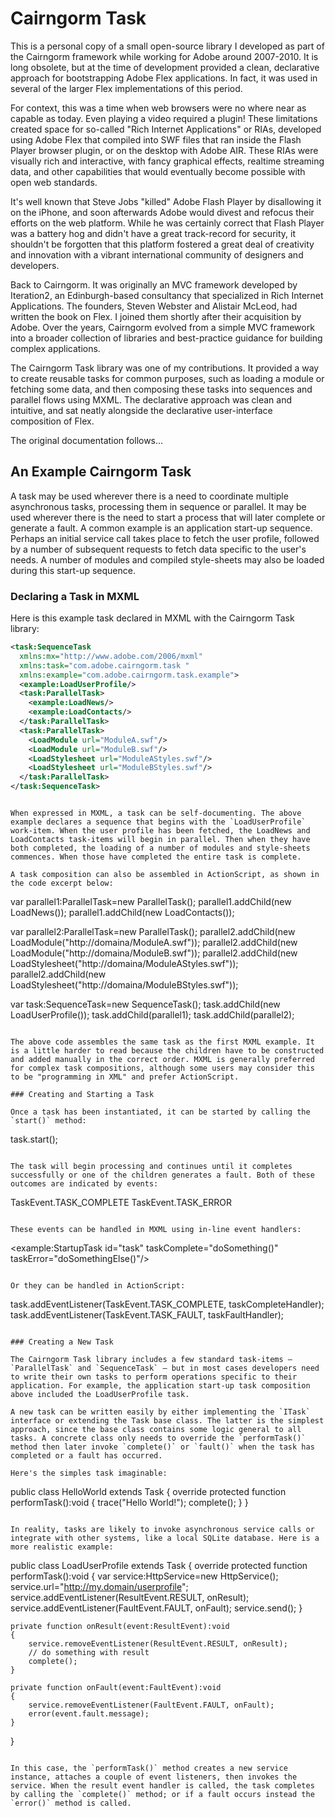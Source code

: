# Cairngorm Task

This is a personal copy of a small open-source library I developed as part of the Cairngorm framework while working for Adobe around 2007-2010. It is long obsolete, but at the time of development provided a clean, declarative approach for bootstrapping Adobe Flex applications. In fact, it was used in several of the larger Flex implementations of this period.

For context, this was a time when web browsers were no where near as capable as today. Even playing a video required a plugin! These limitations created space for so-called "Rich Internet Applications" or RIAs, developed using Adobe Flex that compiled into SWF files that ran inside the Flash Player browser plugin, or on the desktop with Adobe AIR. These RIAs were visually rich and interactive, with fancy graphical effects, realtime streaming data, and other capabilities that would eventually become possible with open web standards.

It's well known that Steve Jobs "killed" Adobe Flash Player by disallowing it on the iPhone, and soon afterwards Adobe would divest and refocus their efforts on the web platform. While he was certainly correct that Flash Player was a battery hog and didn't have a great track-record for security, it shouldn't be forgotten that this platform fostered a great deal of creativity and innovation with a vibrant international community of designers and developers.

Back to Cairngorm. It was originally an MVC framework developed by Iteration2, an Edinburgh-based consultancy that specialized in Rich Internet Applications. The founders, Steven Webster and Alistair McLeod, had written the book on Flex. I joined them shortly after their acquisition by Adobe. Over the years, Cairngorm evolved from a simple MVC framework into a broader collection of libraries and best-practice guidance for building complex applications. 

The Cairngorm Task library was one of my contributions. It provided a way to create reusable tasks for common purposes, such as loading a module or fetching some data, and then composing these tasks into sequences and parallel flows using MXML. The declarative approach was clean and intuitive, and sat neatly alongside the declarative user-interface composition of Flex.

The original documentation follows...

## An Example Cairngorm Task

A task may be used wherever there is a need to coordinate multiple asynchronous tasks, processing them in sequence or parallel. It may be used wherever there is the need to start a process that will later complete or generate a fault. A common example is an application start-up sequence. Perhaps an initial service call takes place to fetch the user profile, followed by a number of subsequent requests to fetch data specific to the user's needs. A number of modules and compiled style-sheets may also be loaded during this start-up sequence.

### Declaring a Task in MXML

Here is this example task declared in MXML with the Cairngorm Task library:

```xml
<task:SequenceTask 
  xmlns:mx="http://www.adobe.com/2006/mxml"
  xmlns:task="com.adobe.cairngorm.task "
  xmlns:example="com.adobe.cairngorm.task.example">
  <example:LoadUserProfile/>
  <task:ParallelTask>
    <example:LoadNews/>
    <example:LoadContacts/>
  </task:ParallelTask>
  <task:ParallelTask>
    <LoadModule url="ModuleA.swf"/>
    <LoadModule url="ModuleB.swf"/>
    <LoadStylesheet url="ModuleAStyles.swf"/>
    <LoadStylesheet url="ModuleBStyles.swf"/>
  </task:ParallelTask>
</task:SequenceTask>
```
```

When expressed in MXML, a task can be self-documenting. The above example declares a sequence that begins with the `LoadUserProfile` work-item. When the user profile has been fetched, the LoadNews and LoadContacts task-items will begin in parallel. Then when they have both completed, the loading of a number of modules and style-sheets commences. When those have completed the entire task is complete.

A task composition can also be assembled in ActionScript, as shown in the code excerpt below:

``` 
var parallel1:ParallelTask=new ParallelTask();
parallel1.addChild(new LoadNews());
parallel1.addChild(new LoadContacts());

var parallel2:ParallelTask=new ParallelTask();
parallel2.addChild(new LoadModule("http://domaina/ModuleA.swf"));
parallel2.addChild(new LoadModule("http://domaina/ModuleB.swf"));
parallel2.addChild(new LoadStylesheet("http://domaina/ModuleAStyles.swf"));
parallel2.addChild(new LoadStylesheet("http://domaina/ModuleBStyles.swf"));

var task:SequenceTask=new SequenceTask();
task.addChild(new LoadUserProfile());
task.addChild(parallel1);
task.addChild(parallel2);
```

The above code assembles the same task as the first MXML example. It is a little harder to read because the children have to be constructed and added manually in the correct order. MXML is generally preferred for complex task compositions, although some users may consider this to be "programming in XML" and prefer ActionScript.

### Creating and Starting a Task

Once a task has been instantiated, it can be started by calling the `start()` method:

```
task.start();
```

The task will begin processing and continues until it completes successfully or one of the children generates a fault. Both of these outcomes are indicated by events:

```
TaskEvent.TASK_COMPLETE
TaskEvent.TASK_ERROR
```

These events can be handled in MXML using in-line event handlers:

```
<example:StartupTask id="task"
                     taskComplete="doSomething()"
                     taskError="doSomethingElse()"/>
```

Or they can be handled in ActionScript:

```
task.addEventListener(TaskEvent.TASK_COMPLETE, taskCompleteHandler);
task.addEventListener(TaskEvent.TASK_FAULT, taskFaultHandler);
```

### Creating a New Task

The Cairngorm Task library includes a few standard task-items – `ParallelTask` and `SequenceTask` – but in most cases developers need to write their own tasks to perform operations specific to their application. For example, the application start-up task composition above included the LoadUserProfile task.

A new task can be written easily by either implementing the `ITask` interface or extending the Task base class. The latter is the simplest approach, since the base class contains some logic general to all tasks. A concrete class only needs to override the `performTask()` method then later invoke `complete()` or `fault()` when the task has completed or a fault has occurred.

Here's the simples task imaginable:

```
public class HelloWorld extends Task
{
    override protected function performTask():void
    {
        trace("Hello World!");
        complete();
    }
}
```

In reality, tasks are likely to invoke asynchronous service calls or integrate with other systems, like a local SQLite database. Here is a more realistic example:

```
public class LoadUserProfile extends Task
{
    override protected function performTask():void
    {
        var service:HttpService=new HttpService();
        service.url="http://my.domain/userprofile";
        service.addEventListener(ResultEvent.RESULT, onResult);
        service.addEventListener(FaultEvent.FAULT, onFault);
        service.send();
    }

    private function onResult(event:ResultEvent):void
    {
        service.removeEventListener(ResultEvent.RESULT, onResult);
        // do something with result
        complete();
    }

    private function onFault(event:FaultEvent):void
    {
        service.removeEventListener(FaultEvent.FAULT, onFault);
        error(event.fault.message);
    }
}
```

In this case, the `performTask()` method creates a new service instance, attaches a couple of event listeners, then invokes the service. When the result event handler is called, the task completes by calling the `complete()` method; or if a fault occurs instead the `error()` method is called.

